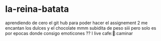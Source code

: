# la-reina-batata 
aprendiendo de cero el git hub
para poder hacer el assignement 2
me encantan los dulces y el chocolate mmm subidita de peso siii pero solo es por epocas
donde consigo emoticones ??
I live cafe::pizza::caminar
